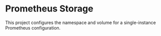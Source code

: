 Prometheus Storage
==================
This project configures the namespace and volume for a single-instance
Prometheus configuration.
